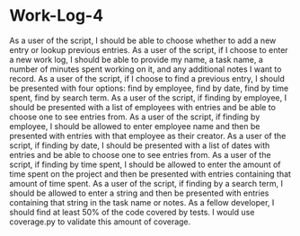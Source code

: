 # Work-Log-4

As a user of the script, I should be able to choose whether to add a new entry or lookup previous entries.
As a user of the script, if I choose to enter a new work log, I should be able to provide my name, a task name, a number of minutes spent working on it, and any additional notes I want to record.
As a user of the script, if I choose to find a previous entry, I should be presented with four options: find by employee, find by date, find by time spent, find by search term.
As a user of the script, if finding by employee, I should be presented with a list of employees with entries and be able to choose one to see entries from.
As a user of the script, if finding by employee, I should be allowed to enter employee name and then be presented with entries with that employee as their creator.
As a user of the script, if finding by date, I should be presented with a list of dates with entries and be able to choose one to see entries from.
As a user of the script, if finding by time spent, I should be allowed to enter the amount of time spent on the project and then be presented with entries containing that amount of time spent.
As a user of the script, if finding by a search term, I should be allowed to enter a string and then be presented with entries containing that string in the task name or notes.
As a fellow developer, I should find at least 50% of the code covered by tests. I would use coverage.py to validate this amount of coverage.
